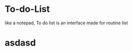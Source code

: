 # To-do-List
like a notepad, To do list is an interface made for routine list

<!DOCTYPE html>
<html>
  <body>
    <h1>
      asdasd
    <h1\>
  </body>
</html>
